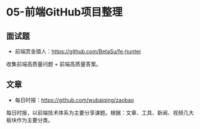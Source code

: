 
# 05-前端GitHub项目整理
## 面试题

- 前端赏金猎人：<https://github.com/BetaSu/fe-hunter>

收集前端高质量问题 + 前端高质量答案。



## 文章

- 每日时报：<https://github.com/wubaiqing/zaobao>

每日时报，以前端技术体系为主要分享课题。根据：文章、工具、新闻、视频几大板块作为主要分类。
